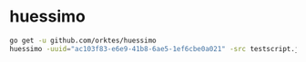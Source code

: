 # huessimo


```bash
go get -u github.com/orktes/huessimo
huessimo -uuid="ac103f83-e6e9-41b8-6ae5-1ef6cbe0a021" -src testscript.js
```
